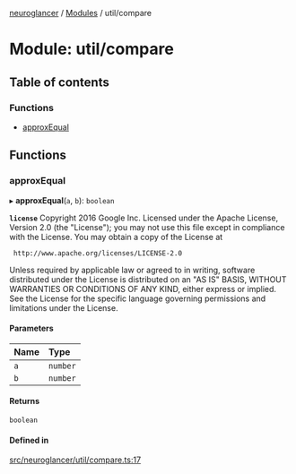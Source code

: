 [neuroglancer](../README.md) / [Modules](../modules.md) / util/compare

# Module: util/compare

## Table of contents

### Functions

- [approxEqual](util_compare.md#approxequal)

## Functions

### approxEqual

▸ **approxEqual**(`a`, `b`): `boolean`

**`license`**
Copyright 2016 Google Inc.
Licensed under the Apache License, Version 2.0 (the "License");
you may not use this file except in compliance with the License.
You may obtain a copy of the License at

     http://www.apache.org/licenses/LICENSE-2.0

Unless required by applicable law or agreed to in writing, software
distributed under the License is distributed on an "AS IS" BASIS,
WITHOUT WARRANTIES OR CONDITIONS OF ANY KIND, either express or implied.
See the License for the specific language governing permissions and
limitations under the License.

#### Parameters

| Name | Type |
| :------ | :------ |
| `a` | `number` |
| `b` | `number` |

#### Returns

`boolean`

#### Defined in

[src/neuroglancer/util/compare.ts:17](https://github.com/ActiveBrainAtlas2/neuroglancer/blob/1beb5d34/src/neuroglancer/util/compare.ts#L17)
